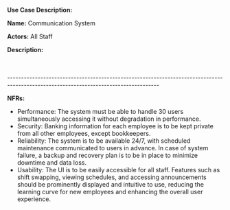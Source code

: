 **Use Case Description:**
<br>

**Name:** Communication System

**Actors:** All Staff

**Description:** 


<br>
<br>
-------------------------------------------------------------------------------------------------------------------------------------

**NFRs:**

- Performance: The system must be able to handle 30 users simultaneously accessing it without degradation in performance.
- Security: Banking information for each employee is to be kept private from all other employees, except bookkeepers.
- Reliability: The system is to be available 24/7, with scheduled maintenance communicated to users in advance. In case of system failure, a backup and recovery plan is to be in place to minimize downtime and data loss.
- Usability: The UI is to be easily accessible for all staff. Features such as shift swapping, viewing schedules, and accessing announcements should be prominently displayed and intuitive to use, reducing the learning curve for new employees and enhancing the overall user experience. 
